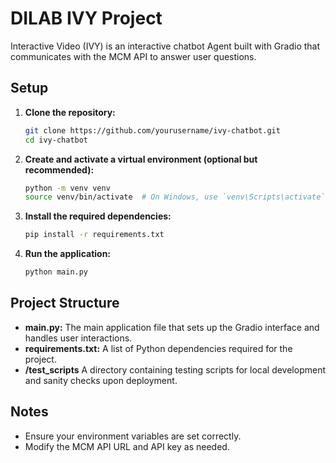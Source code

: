 # DILAB IVY Project

Interactive Video (IVY) is an interactive chatbot Agent built with Gradio that communicates with the MCM API to answer user questions.

## Setup

1. **Clone the repository:**

    ```bash
    git clone https://github.com/yourusername/ivy-chatbot.git
    cd ivy-chatbot
    ```

2. **Create and activate a virtual environment (optional but recommended):**

    ```bash
    python -m venv venv
    source venv/bin/activate  # On Windows, use `venv\Scripts\activate`
    ```

3. **Install the required dependencies:**

    ```bash
    pip install -r requirements.txt
    ```

4. **Run the application:**

    ```bash
    python main.py
    ```

## Project Structure

- **main.py:** The main application file that sets up the Gradio interface and handles user interactions.
- **requirements.txt:** A list of Python dependencies required for the project.
- **/test_scripts** A directory containing testing scripts for local development and sanity checks upon deployment.

## Notes

- Ensure your environment variables are set correctly.
- Modify the MCM API URL and API key as needed.
